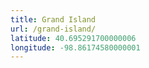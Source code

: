 ```yaml
---
title: Grand Island
url: /grand-island/
latitude: 40.695291700000006
longitude: -98.86174580000001
---
```

